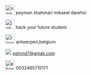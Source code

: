 <img src="https://user-images.githubusercontent.com/66536781/93944811-f98bbc80-fd35-11ea-9d95-7616b0d8baec.png" width="30" height="30" alt="name" > peyman shahmari mikaeel darehsi

<img src="https://user-images.githubusercontent.com/66536781/93943868-ad3f7d00-fd33-11ea-8cf2-6ec55ed99f51.jpg" width="30" height="30" alt="job"> hack your future student

<img src="https://user-images.githubusercontent.com/66536781/93943918-c6e0c480-fd33-11ea-9c7c-7523640a3fdc.png" width="30" height="30" alt="location"> antwerpen,belgium

<img src="https://user-images.githubusercontent.com/66536781/93945015-6737e880-fd36-11ea-8a0d-1407ff35f05e.png" width="20" height="20" alt="email"> pshmd7@gmail.com

<img src="https://user-images.githubusercontent.com/66536781/93943622-33a78f00-fd33-11ea-9fe1-ec05c3e90cc8.png" width="30" height="30" alt="phone number"> 0032465715171
